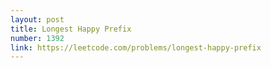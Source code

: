 ```yaml
---
layout: post
title: Longest Happy Prefix
number: 1392
link: https://leetcode.com/problems/longest-happy-prefix
---
```

